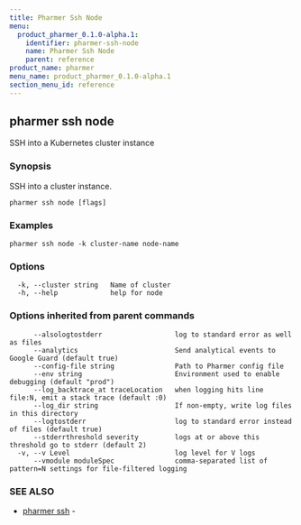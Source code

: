 ```yaml
---
title: Pharmer Ssh Node
menu:
  product_pharmer_0.1.0-alpha.1:
    identifier: pharmer-ssh-node
    name: Pharmer Ssh Node
    parent: reference
product_name: pharmer
menu_name: product_pharmer_0.1.0-alpha.1
section_menu_id: reference
---
```

## pharmer ssh node

SSH into a Kubernetes cluster instance

### Synopsis

SSH into a cluster instance.

```
pharmer ssh node [flags]
```

### Examples

```
pharmer ssh node -k cluster-name node-name
```

### Options

```
  -k, --cluster string   Name of cluster
  -h, --help             help for node
```

### Options inherited from parent commands

```
      --alsologtostderr                  log to standard error as well as files
      --analytics                        Send analytical events to Google Guard (default true)
      --config-file string               Path to Pharmer config file
      --env string                       Environment used to enable debugging (default "prod")
      --log_backtrace_at traceLocation   when logging hits line file:N, emit a stack trace (default :0)
      --log_dir string                   If non-empty, write log files in this directory
      --logtostderr                      log to standard error instead of files (default true)
      --stderrthreshold severity         logs at or above this threshold go to stderr (default 2)
  -v, --v Level                          log level for V logs
      --vmodule moduleSpec               comma-separated list of pattern=N settings for file-filtered logging
```

### SEE ALSO

* [pharmer ssh](/docs/reference/pharmer_ssh.md)	 - 

